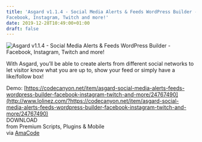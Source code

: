 ```yaml
---
title: 'Asgard v1.1.4 - Social Media Alerts & Feeds WordPress Builder -
Facebook, Instagram, Twitch and more!'
date: 2019-12-28T10:49:00+01:00
draft: false
---
```


![Asgard v1.1.4 - Social Media Alerts & Feeds WordPress Builder - Facebook, Instagram, Twitch and more!](http://www.codelist.cc/uploads/posts/2019-11/1574582460_asgard-alerts.jpg "Asgard v1.1.4 - Social Media Alerts & Feeds WordPress Builder - Facebook, Instagram, Twitch and more!")  
  
With Asgard, you’ll be able to create alerts from different social networks to let visitor know what you are up to, show your feed or simply have a like/follow box!  
  
Demo: [https://codecanyon.net/item/asgard-social-media-alerts-feeds-wordpress-builder-facebook-instagram-twitch-and-more/24767490](http://www.lolinez.com/?https://codecanyon.net/item/asgard-social-media-alerts-feeds-wordpress-builder-facebook-instagram-twitch-and-more/24767490)  
DOWNLOAD  
from Premium Scripts, Plugins & Mobile  
via [AmaCode](https://amazcode.ooo)